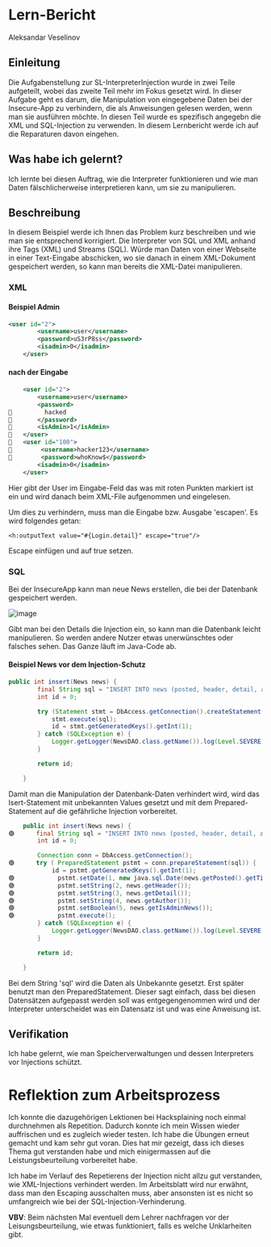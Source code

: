 # Lern-Bericht
Aleksandar Veselinov

## Einleitung

Die Aufgabenstellung zur SL-InterpreterInjection wurde in zwei Teile aufgeteilt, wobei das zweite Teil mehr im Fokus gesetzt wird. 
In dieser Aufgabe geht es darum, die Manipulation von eingegebene Daten bei der Insecure-App zu verhindern, die als Anweisungen gelesen werden, wenn man sie ausführen möchte.
In diesen Teil wurde es spezifisch angegebn die XML und SQL-Injection zu verwenden. In diesem Lernbericht werde ich auf die Reparaturen davon eingehen.

## Was habe ich gelernt?

Ich lernte bei diesen Auftrag, wie die Interpreter funktionieren und wie man Daten fälschlicherweise interpretieren kann, um sie zu manipulieren.

## Beschreibung

In diesem Beispiel werde ich Ihnen das Problem kurz beschreiben und wie man sie entsprechend korrigiert.
Die Interpreter von SQL und XML anhand ihre Tags (XML) und Streams (SQL). 
Würde man Daten von einer Webseite in einer Text-Eingabe abschicken, wo sie danach in einem XML-Dokument gespeichert werden, so kann man bereits die XML-Datei manipulieren.

### XML
#### Beispiel Admin
```XML
<user id="2">
        <username>user</username>
        <password>uS3rP8ss</password>
        <isadmin>0</isadmin>
    </user>
```
#### nach der Eingabe
```XML
    <user id="2">
        <username>user</username>
        <password>
🔴         hacked
🔴       </password>
🔴       <isAdmin>1</isAdmin>
🔴   </user>
🔴   <user id="100">
🔴        <username>hacker123</username>
🔴        <password>whoKnow$</password>
        <isadmin>0</isadmin>
    </user>
```

Hier gibt der User im Eingabe-Feld das was mit roten Punkten markiert ist ein und wird danach beim XML-File aufgenommen und eingelesen.

Um dies zu verhindern, muss man die Eingabe bzw. Ausgabe 'escapen'. Es wird folgendes getan:
```XHMTL
<h:outputText value="#{Login.detail}" escape="true"/>
```
Escape einfügen und auf true setzen.

### SQL
Bei der InsecureApp kann man neue News erstellen, die bei der Datenbank gespeichert werden. 

![image](https://user-images.githubusercontent.com/85628102/206927290-803ee599-06dd-4d02-8e0b-dda851488dec.png)

Gibt man bei den Details die Injection ein, so kann man die Datenbank leicht manipulieren. So werden andere Nutzer etwas unerwünschtes oder falsches sehen.
Das Ganze läuft im Java-Code ab.

#### Beispiel News vor dem Injection-Schutz
```Java
public int insert(News news) {
        final String sql = "INSERT INTO news (posted, header, detail, author, is_admin_news) VALUES ('" + new java.sql.Timestamp(news.getPosted().getTime()) + "','" + news.getHeader() + "','" + news.getDetail() + "','" + news.getAuthor() + "'," + (news.getIsAdminNews() ? "1" : "0") + ")";
        int id = 0;

        try (Statement stmt = DbAccess.getConnection().createStatement()) {
            stmt.execute(sql);
            id = stmt.getGeneratedKeys().getInt(1);
        } catch (SQLException e) {
            Logger.getLogger(NewsDAO.class.getName()).log(Level.SEVERE, null, e);
        }

        return id;

    }
```
Damit man die Manipulation der Datenbank-Daten verhindert wird,
wird das Isert-Statement mit unbekannten Values gesetzt und mit dem Prepared-Statement auf die gefährliche Injection vorbereitet.

```Java
    public int insert(News news) {
🟢      final String sql = "INSERT INTO news (posted, header, detail, author, is_admin_news) VALUES (?,?,?,?,?)";
        int id = 0;

        Connection conn = DbAccess.getConnection(); 
🟢      try ( PreparedStatement pstmt = conn.prepareStatement(sql)) {
            id = pstmt.getGeneratedKeys().getInt(1);
🟢            pstmt.setDate(1, new java.sql.Date(news.getPosted().getTime()));
🟢            pstmt.setString(2, news.getHeader());
🟢            pstmt.setString(3, news.getDetail());
🟢            pstmt.setString(4, news.getAuthor());
🟢            pstmt.setBoolean(5, news.getIsAdminNews());
🟢            pstmt.execute();
        } catch (SQLException e) {
            Logger.getLogger(NewsDAO.class.getName()).log(Level.SEVERE, null, e);
        }

        return id;

    }
```
Bei dem String 'sql' wird die Daten als Unbekannte gesetzt. Erst später benutzt man den PreparedStatement. 
Dieser sagt einfach, dass bei diesen Datensätzen aufgepasst werden soll was entgegengenommen wird und der Interpreter unterscheidet was ein Datensatz ist und was eine Anweisung ist.


## Verifikation

Ich habe gelernt, wie man Speicherverwaltungen und dessen Interpreters vor Injections schützt.

# Reflektion zum Arbeitsprozess

Ich konnte die dazugehörigen Lektionen bei Hacksplaining noch einmal durchnehmen als Repetition. Dadurch konnte ich mein Wissen wieder auffrischen und es zugleich wieder testen.
Ich habe die Übungen erneut gemacht und kam sehr gut voran. Dies hat mir gezeigt, dass ich dieses Thema gut verstanden habe und mich einigermassen auf die Leistungsbeurteilung vorbereitet habe.

Ich habe im Verlauf des Repetierens der Injection nicht allzu gut verstanden, wie XML-Injections verhindert werden.
Im Arbeitsblatt wird nur erwähnt, dass man den Escaping ausschalten muss, aber ansonsten ist es nicht so umfangreich wie bei der SQL-Injection-Verhinderung.

**VBV**: Beim nächsten Mal eventuell dem Lehrer nachfragen vor der Leisungsbeurteilung, wie etwas funktioniert, falls es welche Unklarheiten gibt.
